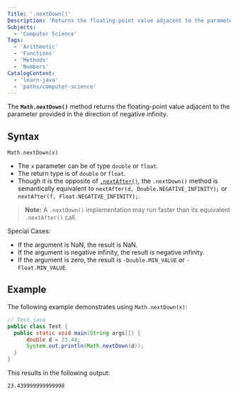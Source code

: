 ```yaml
---
Title: '.nextDown()'
Description: 'Returns the floating-point value adjacent to the parameter provided in the direction of negative infinity.'
Subjects:
  - 'Computer Science'
Tags:
  - 'Arithmetic'
  - 'Functions'
  - 'Methods'
  - 'Numbers'
CatalogContent:
  - 'learn-java'
  - 'paths/computer-science'
---
```


The **`Math.nextDown()`** method returns the floating-point value adjacent to the parameter provided in the direction of negative infinity.

## Syntax

```pseudo
Math.nextDown(x)
```

- The `x` parameter can be of type `double` or `float`.
- The return type is of `double` or `float`.
- Though it is the opposite of [`.nextAfter()`](https://www.codecademy.com/resources/docs/java/math-methods/nextAfter), the `.nextDown()` method is semantically equivalent to `nextAfter(d, Double.NEGATIVE_INFINITY);` or `nextAfter(f, Float.NEGATIVE_INFINITY);`.

> **Note:** A `.nextDown()` implementation may run faster than its equivalent `.nextAfter()` call.

Special Cases:

- If the argument is NaN, the result is NaN.
- If the argument is negative infinity, the result is negative infinity.
- If the argument is zero, the result is `-Double.MIN_VALUE` or `-Float.MIN_VALUE`.

## Example

The following example demonstrates using `Math.nextDown(x)`:

```java
// Test.java
public class Test {
  public static void main(String args[]) {
      double d = 23.44;
      System.out.println(Math.nextDown(d));
  }
}
```

This results in the following output:

```shell
23.439999999999998
```
